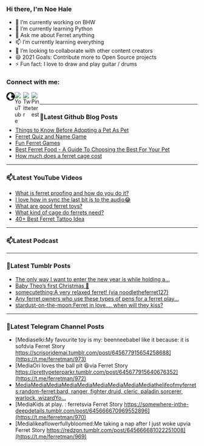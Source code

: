 ### Hi there, I'm Noe Hale

- 🔭 I’m currently working on BHW
- 🌱 I’m currently learning Python
- 💬 Ask me about Ferret anything
- 📫 I’m currently learning everything
- 🔭 I’m looking to collaborate with other content creators
- 😄 2021 Goals: Contribute more to Open Source projects
- ⚡ Fun fact: I love to draw and play guitar / drums

### Connect with me:

[<img align="left" alt="ferretvoice.com" width="22px" src="https://raw.githubusercontent.com/iconic/open-iconic/master/svg/globe.svg" />](https://ferretvoice.com)
[<img align="left" alt="YouTube" width="22px" src="https://cdn.jsdelivr.net/npm/simple-icons@v3/icons/youtube.svg" />](https://www.youtube.com/channel/UCk665XTfaMLVwFVWUmgnDiw)
[<img align="left" alt="Twitter" width="22px" src="https://cdn.jsdelivr.net/npm/simple-icons@v3/icons/twitter.svg" />](https://twitter.com/voiceferret)
[<img align="left" alt="Pinterest" width="22px" src="https://cdn.jsdelivr.net/npm/simple-icons@v3/icons/pinterest.svg" />](https://www.pinterest.com/voiceferret/)

<br />

---
### 🔭Latest Github Blog Posts
<!-- GITHUB:START -->
- [Things to Know Before Adopting a Pet As Pet](http://noehale.github.io/things-to-know-before-adopting-a-pet-as-pet/)
- [Ferret Quiz and Name Game](http://noehale.github.io/ferret-quiz/)
- [Fun Ferret Games](http://noehale.github.io/fun-ferret-games/)
- [Best Ferret Food - A Guide To Choosing the Best For Your Pet](http://noehale.github.io/best-ferret-food/)
- [How much does a ferret cage cost](http://noehale.github.io/how-much-does-a-ferret-cage-cost/)
<!-- GITHUB:END -->
---
### 📫Latest YouTube Videos

<!-- YOUTUBE:START -->
- [What is ferret proofing and how do you do it?](https://www.youtube.com/watch?v=81Syh_DJBQQ)
- [I love how in sync the last bit is to the audio😂](https://www.youtube.com/watch?v=WHBeGHwSlGY)
- [What are good ferret toys?](https://www.youtube.com/watch?v=tPxRilBzc0s)
- [What kind of cage do ferrets need?](https://www.youtube.com/watch?v=xzz6hC3sR5A)
- [40+ Best Ferret Tattoo Idea](https://www.youtube.com/watch?v=KIKqduR6Xcs)
<!-- YOUTUBE:END -->

---
### 📫Latest Podcast

<!-- PODCAST:START -->
<!-- PODCAST:END -->
---
### 📝Latest Tumblr Posts

<!-- TUMBLR:START -->
- [The only way I want to enter the new year is while holding a...](https://come-forth-into-the-light.tumblr.com/post/645674145419493376)
- [Baby Theo’s first Christmas 🥺](https://come-forth-into-the-light.tumblr.com/post/645651508268072960)
- [somecutething:A very relaxed ferret! (via noodletheferret127)](https://come-forth-into-the-light.tumblr.com/post/645628893237329920)
- [Any ferret owners who use these types of pens for a ferret play...](https://come-forth-into-the-light.tumblr.com/post/645583612829401088)
- [stardust-on-the-moon:Ferret in love&hellip;. when will they kiss?](https://come-forth-into-the-light.tumblr.com/post/645560908022710272)
<!-- TUMBLR:END -->
---
### 📝Latest Telegram Channel Posts

<!-- TELEGRAM:START -->
- [Mediaselki:My favourite toy is my: beenneebabeI like it because: it is sofdvia Ferret Story https://scrisoridemai.tumblr.com/post/645677915654258688](https://t.me/ferretman/973)
- [MediaOri loves the ball pit 😆via Ferret Story https://prettypeterparkr.tumblr.com/post/645677915640676352](https://t.me/ferretman/972)
- [MediaMediaMediaMediaMediaMediaMediaMediaMediathelifeofmyferrets:random-ferret:bard, ranger, fighter,druid, cleric, paladin,sorcerer, warlock, wizardYo...](https://t.me/ferretman/971)
- [MediaKids at play. : ferretsvia Ferret Story https://somewhere-inthe-deepdetails.tumblr.com/post/645666670969552896](https://t.me/ferretman/970)
- [Medialikeaflowerfullybloomed:Me taking a nap after I just woke upvia Ferret Story https://redzgn.tumblr.com/post/645666681022251008](https://t.me/ferretman/969)
<!-- TELEGRAM:END -->
